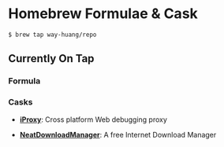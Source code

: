 # Homebrew Formulae & Cask

```
$ brew tap way-huang/repo
```

## Currently On Tap

### Formula

### Casks

* **[iProxy](https://github.com/xcodebuild/iProxy)**: Cross platform Web debugging proxy

* **[NeatDownloadManager](https://www.neatdownloadmanager.com)**: A free Internet Download Manager
